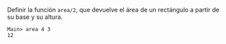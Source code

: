 Definir la función `area/2`, que devuelve el área de un rectángulo a partir de su base y su altura.

```
Main> area 4 3
12
```

